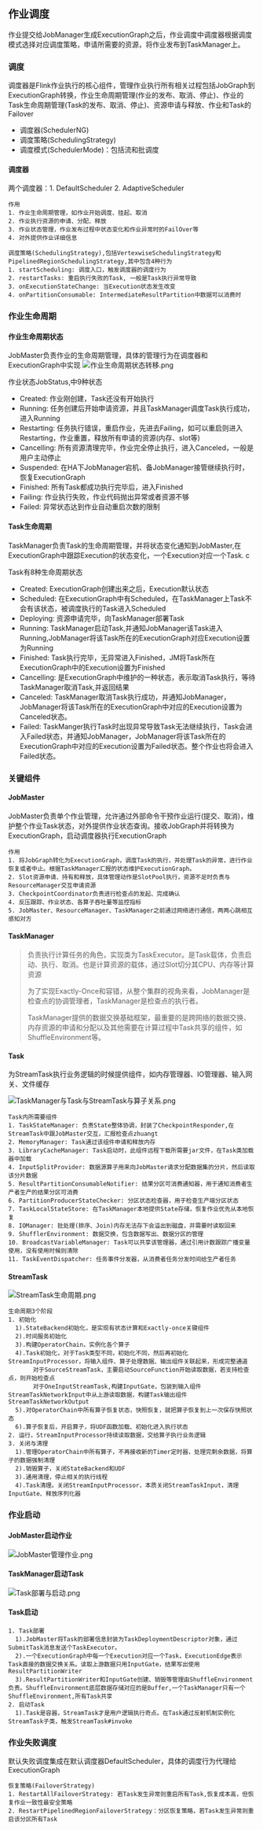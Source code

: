 ## 作业调度
作业提交给JobManager生成ExecutionGraph之后，作业调度中调度器根据调度模式选择对应调度策略，申请所需要的资源，将作业发布到TaskManager上。
### 调度
调度器是Flink作业执行的核心组件，管理作业执行所有相关过程包括JobGraph到ExecutionGraph转换，作业生命周期管理(作业的发布、取消、停止)、作业的Task生命周期管理(Task的发布、取消、停止)、资源申请与释放、作业和Task的Failover
* 调度器(SchedulerNG)
* 调度策略(SchedulingStrategy)
* 调度模式(SchedulerMode)：包括流和批调度

#### 调度器
两个调度器：1. DefaultScheduler  2. AdaptiveScheduler
```text
作用
1. 作业生命周期管理，如作业开始调度、挂起、取消
2. 作业执行资源的申请、分配、释放
3. 作业状态管理，作业发布过程中状态变化和作业异常时的FailOver等
4. 对外提供作业详细信息
```
```text
调度策略(SchedulingStrategy),包括VertexwiseSchedulingStrategy和PipelinedRegionSchedulingStrategy,其中包含4种行为
1. startScheduling: 调度入口，触发调度器的调度行为
2. restartTasks: 重启执行失败的Task, 一般是Task执行异常导致
3. onExecutionStateChange: 当Execution状态发生改变
4. onPartitionConsumable: IntermediateResultPartition中数据可以消费时
```
### 作业生命周期
#### 作业生命周期状态
JobMaster负责作业的生命周期管理，具体的管理行为在调度器和ExecutionGraph中实现
![作业生命周期状态转移.png](../img/作业生命周期状态转移.png)

作业状态JobStatus,中9种状态
* Created: 作业刚创建，Task还没有开始执行
* Running: 任务创建后开始申请资源，并且TaskManager调度Task执行成功，进入Running
* Restarting: 任务执行错误，重启作业，先进去Failing，如可以重启则进入Restarting，作业重置，释放所有申请的资源(内存、slot等)
* Cancelling: 所有资源清理完毕，作业完全停止执行，进入Canceled，一般是用户主动停止
* Suspended: 在HA下JobManager宕机、备JobManager接管继续执行时，恢复ExecutionGraph
* Finished: 所有Task都成功执行完毕后，进入Finished
* Failing: 作业执行失败，作业代码抛出异常或者资源不够
* Failed: 异常状态达到作业自动重启次数的限制

#### Task生命周期
TaskManager负责Task的生命周期管理，并将状态变化通知到JobMaster,在ExecutionGraph中跟踪Execution的状态变化，一个Execution对应一个Task.
c

Task有8种生命周期状态
* Created: ExecutionGraph创建出来之后，Execution默认状态
* Scheduled: 在ExecutionGraph中有Scheduled，在TaskManager上Task不会有该状态，被调度执行的Task进入Scheduled
* Deploying: 资源申请完毕，向TaskManager部署Task
* Running: TaskManager启动Task,并通知JobManager该Task进入Running,JobManager将该Task所在的ExecutionGraph对应Execution设置为Running
* Finished: Task执行完毕，无异常进入Finished，JM将Task所在ExecutionGraph中的Execution设置为Finished
* Cancelling: 是ExecutionGraph中维护的一种状态，表示取消Task执行，等待TaskManager取消Task,并返回结果
* Canceled: TaskManager取消Task执行成功，并通知JobManager，JobManager将该Task所在的ExecutionGraph中对应的Execution设置为Canceled状态。
* Failed: TaskManger执行Task时出现异常导致Task无法继续执行，Task会进入Failed状态，并通知JobManager，JobManager将该Task所在的ExecutionGraph中对应的Execution设置为Failed状态。整个作业也将会进入Failed状态。

### 关键组件
#### JobMaster
JobMaster负责单个作业管理，允许通过外部命令干预作业运行(提交、取消)，维护整个作业Task状态，对外提供作业状态查询。接收JobGraph并将转换为ExecutionGraph，启动调度器执行ExecutionGraph
```text
作用
1. 将JobGraph转化为ExecutionGraph，调度Task的执行，并处理Task的异常，进行作业恢复或者中止。根据TaskManager汇报的状态维护ExecutionGraph。
2. Slot资源申请、持有和释放，具体管理动作是SlotPool执行，资源不足时负责与ResourceManager交互申请资源
3. CheckpointCoordinator负责进行检查点的发起、完成确认
4. 反压跟踪、作业状态、各算子吞吐量等监控指标
5. JobMaster、ResourceManager、TaskManager之前通过网络进行通信，两两心跳相互感知对方
```
#### TaskManager
> 负责执行计算任务的角色，实现类为TaskExecutor。是Task载体，负责启动、执行、取消。也是计算资源的载体，通过Slot切分其CPU、内存等计算资源
> 
> 为了实现Exactly-Once和容错，从整个集群的视角来看，JobManager是检查点的协调管理者，TaskManager是检查点的执行者。
> 
> TaskManager提供的数据交换基础框架，最重要的是跨网络的数据交换、内存资源的申请和分配以及其他需要在计算过程中Task共享的组件，如ShuffleEnvironment等。

#### Task
为StreamTask执行业务逻辑的时候提供组件，如内存管理器、IO管理器、输入网关、文件缓存

![TaskManager与Task与StreamTask与算子关系.png](../img/TaskManager与Task与StreamTask与算子关系.png)
```text
Task内所需要组件
1. TaskStateManager: 负责State整体协调，封装了CheckpointResponder,在StreamTask中跟JobMaster交互，汇报检查点zhuangt
2. MemoryManager: Task通过该组件申请和释放内存
3. LibraryCacheManager: Task启动时，此组件远程下载所需要jar文件，在Task类加载器中加载
4. InputSplitProvider: 数据源算子用来向JobMaster请求分配数据集的分片，然后读取该分片数据
5. ResultPartitionConsumableNotifier: 结果分区可消费通知器，用于通知消费者生产者生产的结果分区可消费
6. PartitionProducerStateChecker: 分区状态检查器，用于检查生产端分区状态
7. TaskLocalStateStore: 在TaskManager本地提供State存储，恢复作业优先从本地恢复
8. IOManager: 批处理(排序、Join)内存无法存下会溢出到磁盘，并需要时读取回来
9. ShufflerEnvironment: 数据交换，包含数据写出、数据分区的管理
10. BroadcastVariableManager: Task可以共享该管理器，通过引用计数跟踪广播变量使用，没有使用时候则清除
11. TaskEventDispatcher: 任务事件分发器，从消费者任务分发时间给生产者任务
```
#### StreamTask
![StreamTask生命周期.png](../img/StreamTask生命周期.png)
```text
生命周期3个阶段
1. 初始化
  1).StateBackend初始化，是实现有状态计算和Exactly-once关键组件
  2).时间服务初始化
  3).构建OperatorChain，实例化各个算子
  4).Task初始化，对于Task类型不同，初始化不同，然后再初始化StreamInputProcessor，将输入组件、算子处理数据、输出组件关联起来，形成完整通道
       对于SourceStreamTask，主要启动SourceFunction开始读取数据，若支持检查点，则开始检查点
       对于OneInputStreamTask,构建InputGate，包装到输入组件StreamTaskNetworkInput中从上游读取数据，构建Task输出组件StreamTaskNetworkOutput
  5).对OperatorChain中所有算子恢复状态，快照恢复，就把算子恢复到上一次保存快照状态
  6).算子恢复后，开启算子，将UDF函数加载、初始化进入执行状态
2. 运行，StreamInputProcessor持续读取数据，交给算子执行业务逻辑
3. 关闭与清理
  1).管理OperatorChain中所有算子，不再接收新的Timer定时器，处理完剩余数据，将算子的数据强制清理
  2).销毁算子，关闭StateBackend和UDF
  3).通用清理，停止相关的执行线程
  4).Task清理。关闭StreamInputProcessor，本质关闭StreamTaskInput，清理InputGate、释放序列化器
```
### 作业启动
#### JobMaster启动作业
![JobMaster管理作业.png](../img/JobMaster管理作业.png)
#### TaskManager启动Task
![Task部署与启动.png](../img/Task部署与启动.png)
#### Task启动
```text
1. Task部署
  1).JobMaster将Task的部署信息封装为TaskDeploymentDescriptor对象，通过SubmitTask消息发送个TaskExecutor。
  2).一个ExecutionGraph中每一个Execution对应一个Task，ExecutionEdge表示Task直接的数据交换关系。读取上游数据只用InputGate，结果写出使用ResultPartitionWriter
  3).ResultPartitionWriter和InputGate创建、销毁等管理由ShuffleEnvironment负责。ShuffleEnvironment底层数据存储对应的是Buffer,一个TaskManager只有一个ShuffleEnvironment,所有Task共享
2. 启动Task
  1).Task是容器，StreamTask才是用户逻辑执行奇点。在Task通过反射机制实例化StreamTask子类，触发StreamTask#invoke
```
### 作业失败调度
默认失败调度集成在默认调度器DefaultScheduler，具体的调度行为代理给ExecutionGraph
```text
恢复策略(FailoverStrategy)
1. RestartAllFailoverStrategy: 若Task发生异常则重启所有Task,恢复成本高，但恢复作业一致性最安全策略
2. RestartPipelinedRegionFailoverStrategy：分区恢复策略，若Task发生异常则重启该分区所有Task
```
